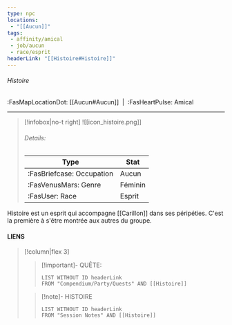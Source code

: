 ```yaml
---
type: npc
locations:
 - "[[Aucun]]"
tags:
 - affinity/amical
 - job/aucun
 - race/esprit
headerLink: "[[Histoire#Histoire]]"
---
```

###### Histoire
<span class="sub2">:FasMapLocationDot: [[Aucun#Aucun]]&nbsp;&nbsp;|&nbsp;&nbsp;:FasHeartPulse: Amical </span>
___

> [!infobox|no-t right]
> ![[icon_histoire.png]]
> ###### Details:
> | Type | Stat |
> | ---- | ---- |
> | :FasBriefcase: Occupation |  Aucun |
> | :FasVenusMars: Genre | Féminin |
> | :FasUser: Race | Esprit |
<span class="clearfix"></span>

Histoire est un esprit qui accompagne [[Carillon]] dans ses péripéties. C'est la première à s'être montrée aux autres du groupe.


#### LIENS
> [!column|flex 3]
>> [!important]- QUÊTE:
>>```dataview
>>LIST WITHOUT ID headerLink
>>FROM "Compendium/Party/Quests" AND [[Histoire]]
>
>>[!note]- HISTOIRE
>>```dataview
>>LIST WITHOUT ID headerLink
>>FROM "Session Notes" AND [[Histoire]]
